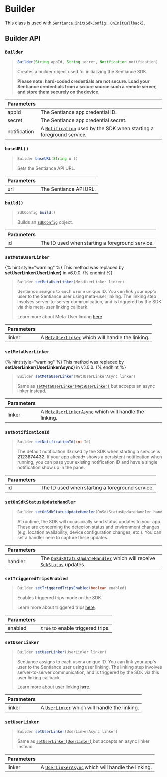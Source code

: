 # Builder

This class is used with [`Sentiance.init(SdkConfig, OnInitCallback)`](../sentiance.md.md#init).

## Builder API

### `Builder`

> ```java
> Builder(String appId, String secret, Notification notification)
> ```
>
> Creates a builder object used for initializing the Sentiance SDK.
>
> **Please note: hard-coded credentials are not secure. Load your Sentiance credentials from a secure source such a remote server, and store them securely on the device.**

| Parameters    |                                                                                                                                          |
| ------------- | ---------------------------------------------------------------------------------------------------------------------------------------- |
| appId         | The Sentiance app credential ID.                                                                                                         |
| secret        | The Sentiance app credential secret.                                                                                                     |
| notification  | A [`Notification`](https://developer.android.com/reference/android/app/Notification) used by the SDK when starting a foreground service. |



### `baseURL()`

> ```java
> Builder baseURL(String url)
> ```
>
> Sets the Sentiance API URL.

| Parameters |                        |
| ---------- | ---------------------- |
| url        | The Sentiance API URL. |

### `build()`

> ```java
> SdkConfig build()
> ```
>
> Builds an [`SdkConfig`](./) object.

| Parameters |                                                 |
| ---------- | ----------------------------------------------- |
| id         | The ID used when starting a foreground service. |

### `setMetaUserLinker`

{% hint style="warning" %}
This method was replaced by **setUserLinker(UserLinker)** in v6.0.0.
{% endhint %}

> ```java
> Builder setMetaUserLinker(MetaUserLinker linker)
> ```
>
> Sentiance assigns to each user a unique ID. You can link your app's user to the Sentiance user using meta-user linking. The linking step involves server-to-server communication, and is triggered by the SDK via this meta-user linking callback.
>
> Learn more about Meta-User linking [here](../../../appendix/user-linking.md).

| Parameters |                                                                       |
| ---------- | --------------------------------------------------------------------- |
| linker     | A [`MetaUserLinker`](../userlinker.md) which will handle the linking. |

### `setMetaUserLinker`

{% hint style="warning" %}
This method was replaced by **setUserLinker(UserLinkerAsync)** in v6.0.0.
{% endhint %}

> ```java
> Builder setMetaUserLinker(MetaUserLinkerAsync linker)
> ```
>
> Same as [`setMetaUserLinker(MetaUserLinker)`](sdkconfig-builder.md#setmetauserlinker) but accepts an async linker instead.

| Parameters |                                                                                 |
| ---------- | ------------------------------------------------------------------------------- |
| linker     | A [`MetaUserLinkerAsync`](../userlinkerasync.md) which will handle the linking. |

### `setNotificationId`

> ```java
> Builder setNotificationId(int Id)
> ```
>
> The default notification ID used by the SDK when starting a service is **2123874432**. If your app already shows a persistent notification when running, you can pass your existing notification ID and have a single notification show up in the panel.

| Parameters |                                                 |
| ---------- | ----------------------------------------------- |
| id         | The ID used when starting a foreground service. |

### `setOnSdkStatusUpdateHandler`

> ```java
> Builder setOnSdkStatusUpdateHandler(OnSdkStatusUpdateHandler handler)
> ```
>
> At runtime, the SDK will occasionally send status updates to your app. These are concerning the detection status and environment changes (e.g. location availability, device configuration changes, etc.). You can set a handler here to capture these updates.

| Parameters |                                                                                                                           |
| ---------- | ------------------------------------------------------------------------------------------------------------------------- |
| handler    | The [`OnSdkStatusUpdateHandler`](../onsdkstatusupdatehandler.md) which will receive [`SdkStatus`](../sdkstatus/) updates. |

### `setTriggeredTripsEnabled`

> ```java
> Builder setTriggeredTripsEnabled(boolean enabled)
> ```
>
> Enables triggered trips mode on the SDK.
>
> Learn more about triggered trips [here](../../../appendix/controlled-detections/controlled-trips-only.md).

| Parameters |                                   |
| ---------- | --------------------------------- |
| enabled    | `true` to enable triggered trips. |

### `setUserLinker`

> ```java
> Builder setUserLinker(UserLinker linker)
> ```
>
> Sentiance assigns to each user a unique ID. You can link your app's user to the Sentiance user using user linking. The linking step involves server-to-server communication, and is triggered by the SDK via this user linking callback.
>
> Learn more about user linking [here](../../../appendix/user-linking.md).

| Parameters |                                                                   |
| ---------- | ----------------------------------------------------------------- |
| linker     | A [`UserLinker`](../userlinker.md) which will handle the linking. |

### `setUserLinker`

> ```java
> Builder setUserLinker(UserLinkerAsync linker)
> ```
>
> Same as [`setUserLinker(UserLinker)`](sdkconfig-builder.md#setuserlinker) but accepts an async linker instead.

| Parameters |                                                                             |
| ---------- | --------------------------------------------------------------------------- |
| linker     | A [`UserLinkerAsync`](../userlinkerasync.md) which will handle the linking. |
